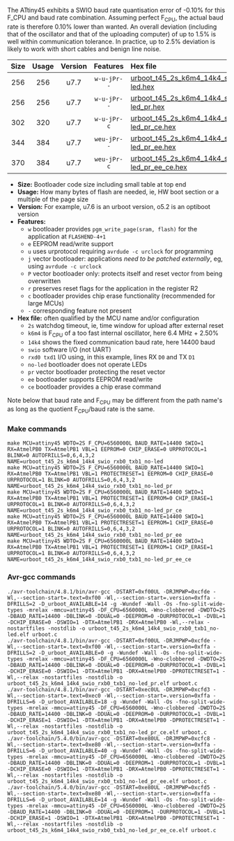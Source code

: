 The ATtiny45 exhibits a SWIO baud rate quantisation error of -0.10% for this F_CPU and baud rate combination. Assuming perfect F<sub>CPU</sub>, the actual baud rate is therefore 0.10% lower than wanted. An overall deviation (including that of the oscillator and that of the uploading computer) of up to 1.5% is well within communication tolerance. In practice, up to 2.5% deviation is likely to work with short cables and benign line noise.

|Size|Usage|Version|Features|Hex file|
|:-:|:-:|:-:|:-:|:--|
|256|256|u7.7|`w-u-jPr--`|[urboot_t45_2s_k6m4_14k4_swio_rxb0_txb1_no-led.hex](https://raw.githubusercontent.com/stefanrueger/urboot.hex/main/mcus/attiny45/watchdog_2_s/internal_oscillator_k%2B2.50%25/%2B6m400000_hz/%2B%2B14k4_baud/swio_rxb0_txb1/no-led/urboot_t45_2s_k6m4_14k4_swio_rxb0_txb1_no-led.hex)|
|256|256|u7.7|`w-u-jPr--`|[urboot_t45_2s_k6m4_14k4_swio_rxb0_txb1_no-led_pr.hex](https://raw.githubusercontent.com/stefanrueger/urboot.hex/main/mcus/attiny45/watchdog_2_s/internal_oscillator_k%2B2.50%25/%2B6m400000_hz/%2B%2B14k4_baud/swio_rxb0_txb1/no-led/urboot_t45_2s_k6m4_14k4_swio_rxb0_txb1_no-led_pr.hex)|
|302|320|u7.7|`w-u-jPr-c`|[urboot_t45_2s_k6m4_14k4_swio_rxb0_txb1_no-led_pr_ce.hex](https://raw.githubusercontent.com/stefanrueger/urboot.hex/main/mcus/attiny45/watchdog_2_s/internal_oscillator_k%2B2.50%25/%2B6m400000_hz/%2B%2B14k4_baud/swio_rxb0_txb1/no-led/urboot_t45_2s_k6m4_14k4_swio_rxb0_txb1_no-led_pr_ce.hex)|
|344|384|u7.7|`weu-jPr--`|[urboot_t45_2s_k6m4_14k4_swio_rxb0_txb1_no-led_pr_ee.hex](https://raw.githubusercontent.com/stefanrueger/urboot.hex/main/mcus/attiny45/watchdog_2_s/internal_oscillator_k%2B2.50%25/%2B6m400000_hz/%2B%2B14k4_baud/swio_rxb0_txb1/no-led/urboot_t45_2s_k6m4_14k4_swio_rxb0_txb1_no-led_pr_ee.hex)|
|370|384|u7.7|`weu-jPr-c`|[urboot_t45_2s_k6m4_14k4_swio_rxb0_txb1_no-led_pr_ee_ce.hex](https://raw.githubusercontent.com/stefanrueger/urboot.hex/main/mcus/attiny45/watchdog_2_s/internal_oscillator_k%2B2.50%25/%2B6m400000_hz/%2B%2B14k4_baud/swio_rxb0_txb1/no-led/urboot_t45_2s_k6m4_14k4_swio_rxb0_txb1_no-led_pr_ee_ce.hex)|

- **Size:** Bootloader code size including small table at top end
- **Usage:** How many bytes of flash are needed, ie, HW boot section or a multiple of the page size
- **Version:** For example, u7.6 is an urboot version, o5.2 is an optiboot version
- **Features:**
  + `w` bootloader provides `pgm_write_page(sram, flash)` for the application at `FLASHEND-4+1`
  + `e` EEPROM read/write support
  + `u` uses urprotocol requiring `avrdude -c urclock` for programming
  + `j` vector bootloader: applications *need to be patched externally*, eg, using `avrdude -c urclock`
  + `P` vector bootloader only: protects itself and reset vector from being overwritten
  + `r` preserves reset flags for the application in the register R2
  + `c` bootloader provides chip erase functionality (recommended for large MCUs)
  + `-` corresponding feature not present
- **Hex file:** often qualified by the MCU name and/or configuration
  + `2s` watchdog timeout, ie, time window for upload after external reset
  + `k6m4` is F<sub>CPU</sub> of a too fast internal oscillator, here 6.4 MHz + 2.50%
  + `14k4` shows the fixed communication baud rate, here 14400 baud
  + `swio` software I/O (not UART)
  + `rxd0 txd1` I/O using, in this example, lines RX `D0` and TX `D1`
  + `no-led` bootloader does not operate LEDs
  + `pr` vector bootloader protecting the reset vector
  + `ee` bootloader supports EEPROM read/write
  + `ce` bootloader provides a chip erase command


Note below that baud rate and F<sub>CPU</sub> may be different from the path name's as long as the quotient F<sub>CPU</sub>/baud rate is the same.

### Make commands
```
make MCU=attiny45 WDTO=2S F_CPU=6560000L BAUD_RATE=14400 SWIO=1 RX=AtmelPB0 TX=AtmelPB1 VBL=1 EEPROM=0 CHIP_ERASE=0 URPROTOCOL=1 BLINK=0 AUTOFRILLS=0,6,4,3,2 NAME=urboot_t45_2s_k6m4_14k4_swio_rxb0_txb1_no-led
make MCU=attiny45 WDTO=2S F_CPU=6560000L BAUD_RATE=14400 SWIO=1 RX=AtmelPB0 TX=AtmelPB1 VBL=1 PROTECTRESET=1 EEPROM=0 CHIP_ERASE=0 URPROTOCOL=1 BLINK=0 AUTOFRILLS=0,6,4,3,2 NAME=urboot_t45_2s_k6m4_14k4_swio_rxb0_txb1_no-led_pr
make MCU=attiny45 WDTO=2S F_CPU=6560000L BAUD_RATE=14400 SWIO=1 RX=AtmelPB0 TX=AtmelPB1 VBL=1 PROTECTRESET=1 EEPROM=0 CHIP_ERASE=1 URPROTOCOL=1 BLINK=0 AUTOFRILLS=0,6,4,3,2 NAME=urboot_t45_2s_k6m4_14k4_swio_rxb0_txb1_no-led_pr_ce
make MCU=attiny45 WDTO=2S F_CPU=6560000L BAUD_RATE=14400 SWIO=1 RX=AtmelPB0 TX=AtmelPB1 VBL=1 PROTECTRESET=1 EEPROM=1 CHIP_ERASE=0 URPROTOCOL=1 BLINK=0 AUTOFRILLS=0,6,4,3,2 NAME=urboot_t45_2s_k6m4_14k4_swio_rxb0_txb1_no-led_pr_ee
make MCU=attiny45 WDTO=2S F_CPU=6560000L BAUD_RATE=14400 SWIO=1 RX=AtmelPB0 TX=AtmelPB1 VBL=1 PROTECTRESET=1 EEPROM=1 CHIP_ERASE=1 URPROTOCOL=1 BLINK=0 AUTOFRILLS=0,6,4,3,2 NAME=urboot_t45_2s_k6m4_14k4_swio_rxb0_txb1_no-led_pr_ee_ce
```

### Avr-gcc commands
```
./avr-toolchain/4.8.1/bin/avr-gcc -DSTART=0xf00UL -DRJMPWP=0xcfde -Wl,--section-start=.text=0xf00 -Wl,--section-start=.version=0xffa -DFRILLS=2 -D_urboot_AVAILABLE=14 -g -Wundef -Wall -Os -fno-split-wide-types -mrelax -mmcu=attiny45 -DF_CPU=6560000L -Wno-clobbered -DWDTO=2S -DBAUD_RATE=14400 -DBLINK=0 -DDUAL=0 -DEEPROM=0 -DURPROTOCOL=1 -DVBL=1 -DCHIP_ERASE=0 -DSWIO=1 -DTX=AtmelPB1 -DRX=AtmelPB0 -Wl,--relax -nostartfiles -nostdlib -o urboot_t45_2s_k6m4_14k4_swio_rxb0_txb1_no-led.elf urboot.c
./avr-toolchain/4.8.1/bin/avr-gcc -DSTART=0xf00UL -DRJMPWP=0xcfde -Wl,--section-start=.text=0xf00 -Wl,--section-start=.version=0xffa -DFRILLS=2 -D_urboot_AVAILABLE=0 -g -Wundef -Wall -Os -fno-split-wide-types -mrelax -mmcu=attiny45 -DF_CPU=6560000L -Wno-clobbered -DWDTO=2S -DBAUD_RATE=14400 -DBLINK=0 -DDUAL=0 -DEEPROM=0 -DURPROTOCOL=1 -DVBL=1 -DCHIP_ERASE=0 -DSWIO=1 -DTX=AtmelPB1 -DRX=AtmelPB0 -DPROTECTRESET=1 -Wl,--relax -nostartfiles -nostdlib -o urboot_t45_2s_k6m4_14k4_swio_rxb0_txb1_no-led_pr.elf urboot.c
./avr-toolchain/4.8.1/bin/avr-gcc -DSTART=0xec0UL -DRJMPWP=0xcfd3 -Wl,--section-start=.text=0xec0 -Wl,--section-start=.version=0xffa -DFRILLS=6 -D_urboot_AVAILABLE=18 -g -Wundef -Wall -Os -fno-split-wide-types -mrelax -mmcu=attiny45 -DF_CPU=6560000L -Wno-clobbered -DWDTO=2S -DBAUD_RATE=14400 -DBLINK=0 -DDUAL=0 -DEEPROM=0 -DURPROTOCOL=1 -DVBL=1 -DCHIP_ERASE=1 -DSWIO=1 -DTX=AtmelPB1 -DRX=AtmelPB0 -DPROTECTRESET=1 -Wl,--relax -nostartfiles -nostdlib -o urboot_t45_2s_k6m4_14k4_swio_rxb0_txb1_no-led_pr_ce.elf urboot.c
./avr-toolchain/5.4.0/bin/avr-gcc -DSTART=0xe80UL -DRJMPWP=0xcfc8 -Wl,--section-start=.text=0xe80 -Wl,--section-start=.version=0xffa -DFRILLS=6 -D_urboot_AVAILABLE=40 -g -Wundef -Wall -Os -fno-split-wide-types -mrelax -mmcu=attiny45 -DF_CPU=6560000L -Wno-clobbered -DWDTO=2S -DBAUD_RATE=14400 -DBLINK=0 -DDUAL=0 -DEEPROM=1 -DURPROTOCOL=1 -DVBL=1 -DCHIP_ERASE=0 -DSWIO=1 -DTX=AtmelPB1 -DRX=AtmelPB0 -DPROTECTRESET=1 -Wl,--relax -nostartfiles -nostdlib -o urboot_t45_2s_k6m4_14k4_swio_rxb0_txb1_no-led_pr_ee.elf urboot.c
./avr-toolchain/5.4.0/bin/avr-gcc -DSTART=0xe80UL -DRJMPWP=0xcfd5 -Wl,--section-start=.text=0xe80 -Wl,--section-start=.version=0xffa -DFRILLS=6 -D_urboot_AVAILABLE=14 -g -Wundef -Wall -Os -fno-split-wide-types -mrelax -mmcu=attiny45 -DF_CPU=6560000L -Wno-clobbered -DWDTO=2S -DBAUD_RATE=14400 -DBLINK=0 -DDUAL=0 -DEEPROM=1 -DURPROTOCOL=1 -DVBL=1 -DCHIP_ERASE=1 -DSWIO=1 -DTX=AtmelPB1 -DRX=AtmelPB0 -DPROTECTRESET=1 -Wl,--relax -nostartfiles -nostdlib -o urboot_t45_2s_k6m4_14k4_swio_rxb0_txb1_no-led_pr_ee_ce.elf urboot.c
```

